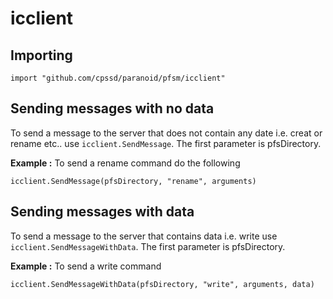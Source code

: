 # icclient

## Importing
```
import "github.com/cpssd/paranoid/pfsm/icclient"
```

## Sending messages with no data
To send a message to the server that does not contain any date i.e. creat or rename etc.. use `icclient.SendMessage`. The first parameter is pfsDirectory.

**Example :** To send a rename command do the following
```
icclient.SendMessage(pfsDirectory, "rename", arguments)
```

## Sending messages with data
To send a message to the server that contains data i.e. write
use `icclient.SendMessageWithData`. The first parameter is pfsDirectory.

**Example :** To send a write command
```
icclient.SendMessageWithData(pfsDirectory, "write", arguments, data)
```
